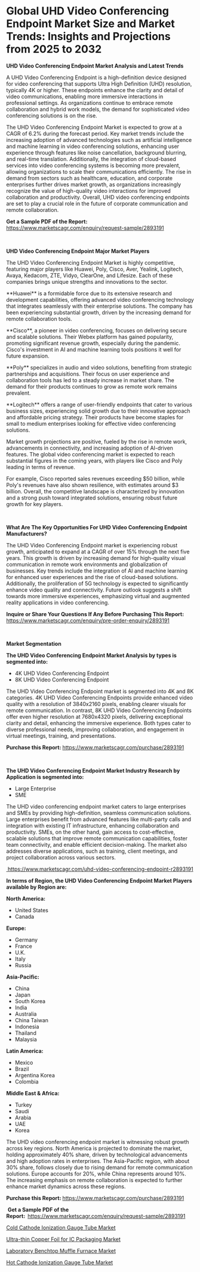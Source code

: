<p><h1>Global UHD Video Conferencing Endpoint Market Size and Market Trends: Insights and Projections from 2025 to 2032</h1></p><p><strong>UHD Video Conferencing Endpoint Market Analysis and Latest Trends</strong></p>
<p><p>A UHD Video Conferencing Endpoint is a high-definition device designed for video conferencing that supports Ultra High Definition (UHD) resolution, typically 4K or higher. These endpoints enhance the clarity and detail of video communications, enabling more immersive interactions in professional settings. As organizations continue to embrace remote collaboration and hybrid work models, the demand for sophisticated video conferencing solutions is on the rise.</p><p>The UHD Video Conferencing Endpoint Market is expected to grow at a CAGR of 6.2% during the forecast period. Key market trends include the increasing adoption of advanced technologies such as artificial intelligence and machine learning in video conferencing solutions, enhancing user experience through features like noise cancellation, background blurring, and real-time translation. Additionally, the integration of cloud-based services into video conferencing systems is becoming more prevalent, allowing organizations to scale their communications efficiently. The rise in demand from sectors such as healthcare, education, and corporate enterprises further drives market growth, as organizations increasingly recognize the value of high-quality video interactions for improved collaboration and productivity. Overall, UHD video conferencing endpoints are set to play a crucial role in the future of corporate communication and remote collaboration.</p></p>
<p><strong>Get a Sample PDF of the Report:&nbsp;</strong> <a href="https://www.marketscagr.com/enquiry/request-sample/2893191?utm_campaign=1869&utm_medium=2&utm_source=Github&utm_content=ia&utm_term=15032025&utm_id=uhd-video-conferencing-endpoint">https://www.marketscagr.com/enquiry/request-sample/2893191</a></p>
<p>&nbsp;</p>
<p><strong>UHD Video Conferencing Endpoint Major Market Players</strong></p>
<p><p>The UHD Video Conferencing Endpoint Market is highly competitive, featuring major players like Huawei, Poly, Cisco, Aver, Yealink, Logitech, Avaya, Kedacom, ZTE, Vidyo, ClearOne, and Lifesize. Each of these companies brings unique strengths and innovations to the sector.</p><p>**Huawei** is a formidable force due to its extensive research and development capabilities, offering advanced video conferencing technology that integrates seamlessly with their enterprise solutions. The company has been experiencing substantial growth, driven by the increasing demand for remote collaboration tools.</p><p>**Cisco**, a pioneer in video conferencing, focuses on delivering secure and scalable solutions. Their Webex platform has gained popularity, promoting significant revenue growth, especially during the pandemic. Cisco's investment in AI and machine learning tools positions it well for future expansion.</p><p>**Poly** specializes in audio and video solutions, benefiting from strategic partnerships and acquisitions. Their focus on user experience and collaboration tools has led to a steady increase in market share. The demand for their products continues to grow as remote work remains prevalent.</p><p>**Logitech** offers a range of user-friendly endpoints that cater to various business sizes, experiencing solid growth due to their innovative approach and affordable pricing strategy. Their products have become staples for small to medium enterprises looking for effective video conferencing solutions.</p><p>Market growth projections are positive, fueled by the rise in remote work, advancements in connectivity, and increasing adoption of AI-driven features. The global video conferencing market is expected to reach substantial figures in the coming years, with players like Cisco and Poly leading in terms of revenue.</p><p>For example, Cisco reported sales revenues exceeding $50 billion, while Poly's revenues have also shown resilience, with estimates around $3 billion. Overall, the competitive landscape is characterized by innovation and a strong push toward integrated solutions, ensuring robust future growth for key players.</p></p>
<p>&nbsp;</p>
<p><strong>What Are The Key Opportunities For UHD Video Conferencing Endpoint Manufacturers?</strong></p>
<p><p>The UHD Video Conferencing Endpoint market is experiencing robust growth, anticipated to expand at a CAGR of over 15% through the next five years. This growth is driven by increasing demand for high-quality visual communication in remote work environments and globalization of businesses. Key trends include the integration of AI and machine learning for enhanced user experiences and the rise of cloud-based solutions. Additionally, the proliferation of 5G technology is expected to significantly enhance video quality and connectivity. Future outlook suggests a shift towards more immersive experiences, emphasizing virtual and augmented reality applications in video conferencing.</p></p>
<p><strong>Inquire or Share Your Questions If Any Before Purchasing This Report:</strong> <a href="https://www.marketscagr.com/enquiry/pre-order-enquiry/2893191?utm_campaign=1869&utm_medium=2&utm_source=Github&utm_content=ia&utm_term=15032025&utm_id=uhd-video-conferencing-endpoint">https://www.marketscagr.com/enquiry/pre-order-enquiry/2893191</a></p>
<p>&nbsp;</p>
<p><strong>Market Segmentation</strong></p>
<p><strong>The UHD Video Conferencing Endpoint Market Analysis by types is segmented into:</strong></p>
<p><ul><li>4K UHD Video Conferencing Endpoint</li><li>8K UHD Video Conferencing Endpoint</li></ul></p>
<p><p>The UHD Video Conferencing Endpoint market is segmented into 4K and 8K categories. 4K UHD Video Conferencing Endpoints provide enhanced video quality with a resolution of 3840x2160 pixels, enabling clearer visuals for remote communication. In contrast, 8K UHD Video Conferencing Endpoints offer even higher resolution at 7680x4320 pixels, delivering exceptional clarity and detail, enhancing the immersive experience. Both types cater to diverse professional needs, improving collaboration, and engagement in virtual meetings, training, and presentations.</p></p>
<p><strong>Purchase this Report:&nbsp;</strong><a href="https://www.marketscagr.com/purchase/2893191?utm_campaign=1869&utm_medium=2&utm_source=Github&utm_content=ia&utm_term=15032025&utm_id=uhd-video-conferencing-endpoint">https://www.marketscagr.com/purchase/2893191</a></p>
<p>&nbsp;</p>
<p><strong>The UHD Video Conferencing Endpoint Market Industry Research by Application is segmented into:</strong></p>
<p><ul><li>Large Enterprise</li><li>SME</li></ul></p>
<p><p>The UHD video conferencing endpoint market caters to large enterprises and SMEs by providing high-definition, seamless communication solutions. Large enterprises benefit from advanced features like multi-party calls and integration with existing IT infrastructure, enhancing collaboration and productivity. SMEs, on the other hand, gain access to cost-effective, scalable solutions that improve remote communication capabilities, foster team connectivity, and enable efficient decision-making. The market also addresses diverse applications, such as training, client meetings, and project collaboration across various sectors.</p></p>
<p><a href="https://www.marketscagr.com/uhd-video-conferencing-endpoint-r2893191?utm_campaign=1869&utm_medium=2&utm_source=Github&utm_content=ia&utm_term=15032025&utm_id=uhd-video-conferencing-endpoint">&nbsp;https://www.marketscagr.com/uhd-video-conferencing-endpoint-r2893191</a></p>
<p><strong>In terms of Region, the UHD Video Conferencing Endpoint Market Players available by Region are:</strong></p>
<p>
    <p> <strong> North America: </strong>
        <ul>
            <li>United States</li>
            <li>Canada</li>
        </ul>
        </p> 
    <p> <strong> Europe: </strong>
        <ul>
            <li>Germany</li>
            <li>France</li>
            <li>U.K.</li>
            <li>Italy</li>
            <li>Russia</li>
        </ul>
        </p> 
    <p> <strong> Asia-Pacific: </strong>
        <ul>
            <li>China</li>
            <li>Japan</li>
            <li>South Korea</li>
            <li>India</li>
            <li>Australia</li>
            <li>China Taiwan</li>
            <li>Indonesia</li>
            <li>Thailand</li>
            <li>Malaysia</li>
        </ul>
        </p> 
    <p> <strong> Latin America: </strong>
        <ul>
            <li>Mexico</li>
            <li>Brazil</li>
            <li>Argentina Korea</li>
            <li>Colombia</li>
        </ul>
        </p> 
    <p> <strong> Middle East & Africa: </strong>
        <ul>
            <li>Turkey</li>
            <li>Saudi</li>
            <li>Arabia</li>
            <li>UAE</li>
            <li>Korea</li>
        </ul>
    </p>
    </p>
<p><p>The UHD video conferencing endpoint market is witnessing robust growth across key regions. North America is projected to dominate the market, holding approximately 40% share, driven by technological advancements and high adoption rates in enterprises. The Asia-Pacific region, with about 30% share, follows closely due to rising demand for remote communication solutions. Europe accounts for 20%, while China represents around 10%. The increasing emphasis on remote collaboration is expected to further enhance market dynamics across these regions.</p></p>
<p><strong>Purchase this Report: </strong><a href="https://www.marketscagr.com/purchase/2893191?utm_campaign=1869&utm_medium=2&utm_source=Github&utm_content=ia&utm_term=15032025&utm_id=uhd-video-conferencing-endpoint">https://www.marketscagr.com/purchase/2893191</a></p>
<p>&nbsp;<strong>Get a Sample PDF of the Report:&nbsp;&nbsp;</strong><a href="https://www.marketscagr.com/enquiry/request-sample/2893191?utm_campaign=1869&utm_medium=2&utm_source=Github&utm_content=ia&utm_term=15032025&utm_id=uhd-video-conferencing-endpoint">https://www.marketscagr.com/enquiry/request-sample/2893191</a></p>
<p><strong></strong></p>
<p><p><a href="https://github.com/nyanikumchu/Market-Research-Report-List-1/blob/main/cold-cathode-ionization-gauge-tube-market.md?utm_campaign=1869&utm_medium=2&utm_source=Github&utm_content=ia&utm_term=15032025&utm_id=uhd-video-conferencing-endpoint">Cold Cathode Ionization Gauge Tube Market</a></p><p><a href="https://github.com/goliareanoyh/Market-Research-Report-List-1/blob/main/ultra-thin-copper-foil-for-ic-packaging-market.md?utm_campaign=1869&utm_medium=2&utm_source=Github&utm_content=ia&utm_term=15032025&utm_id=uhd-video-conferencing-endpoint">Ultra-thin Copper Foil for IC Packaging Market</a></p><p><a href="https://github.com/naanaafranxu/Market-Research-Report-List-1/blob/main/laboratory-benchtop-muffle-furnace-market.md?utm_campaign=1869&utm_medium=2&utm_source=Github&utm_content=ia&utm_term=15032025&utm_id=uhd-video-conferencing-endpoint">Laboratory Benchtop Muffle Furnace Market</a></p><p><a href="https://github.com/CliffMedina6/Market-Research-Report-List-7/blob/main/hot-cathode-ionization-gauge-tube-market.md?utm_campaign=1869&utm_medium=2&utm_source=Github&utm_content=ia&utm_term=15032025&utm_id=uhd-video-conferencing-endpoint">Hot Cathode Ionization Gauge Tube Market</a></p></p>